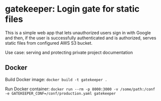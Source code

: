 gatekeeper: Login gate for static files
=======================================

This is a simple web app that lets unauthorized users sign in with Google and then,
if the user is successfully authenticated and is authorized, serves static files
from configured AWS S3 bucket.

Use case: serving and protecting private project documentation

Docker
------

Build Docker image: `docker build -t gatekeeper .`

Run Docker container: `docker run --rm -p 8000:3000 -v /some/path:/conf -e GATEKEEPER_CONF=/conf/production.yaml gatekeeper`

